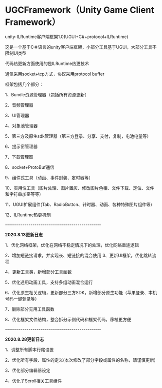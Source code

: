 # UGCFramework（Unity Game Client Framework）
unity-ILRuntime客户端框架1.0(UGUI+C#+protocol+ILRuntime)

这是一个基于C＃语言的unity客户端框架，小部分工具基于UGUI，大部分工具不限制UI类型</p>
代码热更新方面使用的是ILRuntime热更技术</p>
通信采用socket+tcp方式，协议采用protocol buffer</p>

框架包括几个部分：</p>
  1、Bundle资源管理器（包括所有资源更新）</p>
  2、音频管理器</p>
  3、UI管理器</p>
  4、对象池管理器</p>
  5、第三方及原生sdk管理器（第三方登录、分享、支付，复制，电池电量等）</p>
  6、提示窗管理器</p>
  7、下载管理器</p>
  8、socket+ProtoBuf通信</p>
  9、组件式工具（动画、事件封装、定时器等）</p>
  10、实用性工具（图片处理、图片置灰、修改图片色相、文件下载、定位、文件和字符串加密等等）</p>
  11、UGUI扩展组件(Tab、RadioButton、计时器、动画、各种特殊图片组件等)</p>
  12、ILRuntime热更机制</p>
  
<p>-------------------------------------------------</p>

<b>2020.8.13更新日志</b></p>
  1、优化网络框架，优化在网络不稳定情况下的处理，优化网络重连逻辑</p>
  2、增加短链接请求，并实现长、短链接的混合使用
  3、更新UI框架，优化跳转流程</p>
  4、更新工具类，新增部分工具函数</p>
  5、优化通用动画工具，支持多组动画混合运行</p>
  6、优化原生相关逻辑，更新部分三方SDK，新增部分原生功能（苹果登录、本机号码一键登录等）</p>
  7、删除部分无用工具函数</p>
  8、优化框架文件结构，整合拆分示例代码和框架代码，移植更方便</p>
  
<p>-------------------------------------------------</p>

<b>2020.8.28更新日志</b></p>
  1、调整所有脚本行尾设置</p>
  2、优化所有字段、属性的定义(本次修改了部分字段或属性的名称，请谨慎更新)</p>
  3、优化部分编辑器设定</p>
  4、优化了Scroll相关工具组件</p>
